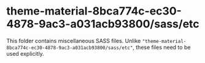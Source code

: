 # theme-material-8bca774c-ec30-4878-9ac3-a031acb93800/sass/etc

This folder contains miscellaneous SASS files. Unlike `"theme-material-8bca774c-ec30-4878-9ac3-a031acb93800/sass/etc"`, these files
need to be used explicitly.

